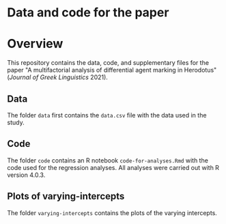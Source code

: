 # Data and code for the paper 

# Overview

This repository contains the data, code, and supplementary files for the paper "A multifactorial analysis of differential agent marking in Herodotus" (_Journal of Greek Linguistics_ 2021). 

## Data

The folder `data` first contains the  `data.csv` file with the data used in the study. 

## Code

The folder `code` contains an R notebook `code-for-analyses.Rmd` with the code used for the regression analyses. All analyses were carried out with R version 4.0.3.

## Plots of varying-intercepts

The folder `varying-intercepts` contains the plots of the varying intercepts.
